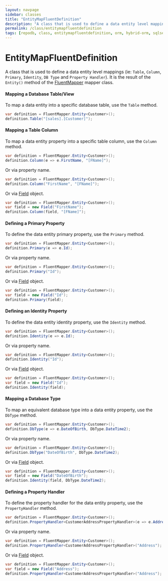 ```yaml
---
layout: navpage
sidebar: classes
title: "EntityMapFluentDefinition"
description: "A class that is used to define a data entity level mappings (ie: Table, Column, Primary, Identity, DB Type and Property Handler)."
permalink: /class/entitymapfluentdefinition
tags: [repodb, class, entitymapfluentdefinition, orm, hybrid-orm, sqlserver, sqlite, mysql, postgresql]
---
```


# EntityMapFluentDefinition

A class that is used to define a data entity level mappings (ie: `Table`, `Column`, `Primary`, `Identity`, `DB Type` and `Property Handler`). It is the result of the `Entity()` method of the [FluentMapper](/mapper/fluentmapper) mapper class.

#### Mapping a Database Table/View

To map a data entity into a specific database table, use the `Table` method.

```csharp
var definition = FluentMapper.Entity<Customer>();
definition.Table("[sales].[Customer]");
```

#### Mapping a Table Column

To map a data entity property into a specific table column, use the `Column` method.

```csharp
var definition = FluentMapper.Entity<Customer>();
definition.Column(e => e.FirstName, "[FName]");
```

Or via property name.

```csharp
var definition = FluentMapper.Entity<Customer>();
definition.Column("FirstName", "[FName]");
```

Or via [Field](/class/field) object.

```csharp
var definition = FluentMapper.Entity<Customer>();
var field = new Field("FirstName");
definition.Column(field, "[FName]");
```

#### Defining a Primary Property

To define the data entity primary property, use the `Primary` method.

```csharp
var definition = FluentMapper.Entity<Customer>();
definition.Primary(e => e.Id);
```

Or via property name.

```csharp
var definition = FluentMapper.Entity<Customer>();
definition.Primary("Id");
```

Or via [Field](/class/field) object.

```csharp
var definition = FluentMapper.Entity<Customer>();
var field = new Field("Id");
definition.Primary(field);
```

#### Defining an Identity Property

To define the data entity identity property, use the `Identity` method.

```csharp
var definition = FluentMapper.Entity<Customer>();
definition.Identity(e => e.Id);
```

Or via property name.

```csharp
var definition = FluentMapper.Entity<Customer>();
definition.Identity("Id");
```

Or via [Field](/class/field) object.

```csharp
var definition = FluentMapper.Entity<Customer>();
var field = new Field("Id");
definition.Identity(field);
```

#### Mapping a Database Type

To map an equivalent database type into a data entity property, use the `DbType` method.

```csharp
var definition = FluentMapper.Entity<Customer>();
definition.DbType(e => e.DateOfBirth, DbType.DateTime2);
```

Or via property name.

```csharp
var definition = FluentMapper.Entity<Customer>();
definition.DbType("DateOfBirth", DbType.DateTime2);
```

Or via [Field](/class/field) object.

```csharp
var definition = FluentMapper.Entity<Customer>();
var field = new Field("DateOfBirth");
definition.Identity(field, DbType.DateTime2);
```

#### Defining a Property Handler

To define the property handler for the data entity property, use the `PropertyHandler` method.

```csharp
var definition = FluentMapper.Entity<Customer>();
definition.PropertyHandler<CustomerAddressPropertyHandler>(e => e.Address);
```

Or via property name.

```csharp
var definition = FluentMapper.Entity<Customer>();
definition.PropertyHandler<CustomerAddressPropertyHandler>("Address");
```

Or via [Field](/class/field) object.

```csharp
var definition = FluentMapper.Entity<Customer>();
var field = new Field("Address");
definition.PropertyHandler<CustomerAddressPropertyHandler>("Address");
```



